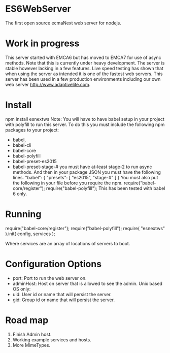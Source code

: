 ES6WebServer
============

The first open source ecmaNext web server for nodejs.

Work in progress
================

This server started with EMCA6 but has moved to EMCA7 for use of async methods.
Note that this is currently under heavy development. The server is stable however lacking in a few features.
Live speed testing has shown that when using the server as intended it is one of the fastest web servers.
This server has been used in a few production environments including our own web server http://www.adaptivelite.com.

Install
=======
npm install esnextws
Note: You will have to have babel setup in your project with polyfill to run this server.
To do this you must include the following npm packages to your project:
* babel,
* babel-cli
* babel-core
* babel-polyfill
* babel-preset-es2015
* babel-preset-stage-# you must have at-least stage-2 to run async methods.
And then in your package JSON you must have the following lines.
"babel": {
  "presets": [
    "es2015",
    "stage-#"
  ]
}
You must also put the following in your file before you require the npm.
require("babel-core/register");
require("babel-polyfill");
This has been tested with babel 6 only.

Running
=======
require("babel-core/register");
require("babel-polyfill");
require( "esnextws" ).init( config, services );

Where services are an array of locations of servers to boot.

Configuration Options
==============
* port: Port to run the web server on.
* adminHost: Host on server that is allowed to see the admin.
Unix based OS only:
* uid: User id or name that will persist the server.
* gid: Group id or name that will persist the server.

Road map
========

1. Finish Admin host.
2. Working example services and hosts.
3. More MimeTypes.
